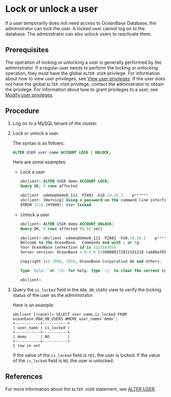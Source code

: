 # Lock or unlock a user

If a user temporarily does not need access to OceanBase Database, the administrator can lock the user. A locked user cannot log on to the database. The administrator can also unlock users to reactivate them.

## Prerequisites

The operation of locking or unlocking a user is generally performed by the administrator. If a regular user needs to perform the locking or unlocking operation, they must have the global `ALTER USER` privilege. For information about how to view user privileges, see [View user privileges](../200.permission-of-mysql-mode/400.view-user-permissions-of-mysql-mode.md). If the user does not have the global `ALTER USER` privilege, contact the administrator to obtain the privilege. For information about how to grant privileges to a user, see [Modify user privileges](../200.permission-of-mysql-mode/500.modify-user-permissions-of-mysql-mode.md). 

## Procedure

1. Log on to a MySQL tenant of the cluster.

2. Lock or unlock a user.

   The syntax is as follows:

   ```sql
   ALTER USER user_name ACCOUNT LOCK | UNLOCK;
   ```

   Here are some examples:

   * Lock a user

      ```sql
      obclient> ALTER USER demo ACCOUNT LOCK;
      Query OK, 0 rows affected

      obclient -udemo@demo0_111 -P2881 -h10.10.10.1   -p******
      obclient: [Warning] Using a password on the command line interface can be insecure.
      ERROR 3118 (HY000): User locked
      ```

   * Unlock a user

      ```sql
      obclient> ALTER USER demo ACCOUNT UNLOCK;
      Query OK, 0 rows affected (0.02 sec)

      obclient> obclient -udemo@demo0_111 -P2881 -h10.10.10.1   -p******
      Welcome to the OceanBase.  Commands end with ; or \g.
      Your OceanBase connection id is 3221583856
      Server version: OceanBase 4.0.0.0 (r100000172022101218-6ab80a3950710941946c004d805fcfded7a4aa2c) (Built Oct 12 2022 18:43:39)

      Copyright (c) 2000, 2018, OceanBase Corporation Ab and others.

      Type 'help;' or '\h' for help. Type '\c' to clear the current input statement.

      obclient>
      ```

3. Query the `is_locked` field in the `DBA_OB_USERS` view to verify the locking status of the user as the administrator.

   Here is an example:

   ```shell
   obclient [(none)]> SELECT user_name,is_locked FROM oceanbase.DBA_OB_USERS WHERE user_name='demo';
   +-----------+-----------+
   | user_name | is_locked |
   +-----------+-----------+
   | demo      | NO        |
   +-----------+-----------+
   1 row in set
   ```

   If the value of the `is_locked` field is `YES`, the user is locked. If the value of the `is_locked` field is `NO`, the user is unlocked.

## References

For more information about the `ALTER USER` statement, see [ALTER USER](../../../../../700.reference/500.sql-reference/100.sql-syntax/200.common-tenant-of-mysql-mode/600.sql-statement-of-mysql-mode/1800.alter-user-of-mysql-mode.md).
